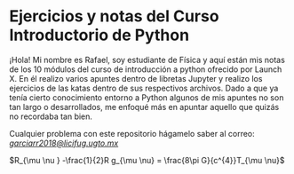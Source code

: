# Ejercicios y notas del Curso Introductorio de Python

¡Hola! Mi nombre es Rafael, soy estudiante de Física y aquí están mis notas de los 10 módulos del curso de introducción a python ofrecido por Launch X. En él realizo varios apuntes dentro de libretas Jupyter y realizo los ejercicios de las katas dentro de sus respectivos archivos. Dado a que ya tenía cierto conocimiento entorno a Python algunos de mis apuntes no son tan largo o desarrollados, me enfoqué más en apuntar aquello que quizás no recordaba tan bien.

Cualquier problema con este repositorio hágamelo saber al correo: *garciarr2018@licifug.ugto.mx*

$R_{\mu \nu } -\frac{1}{2}R g_{\mu \nu} = \frac{8\pi G}{c^{4}}T_{\mu \nu}$
